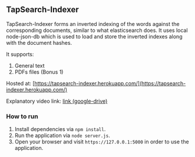 ## TapSearch-Indexer

TapSearch-Indexer forms an inverted indexing of the words against the corresponding documents, similar to what elasticsearch does. It uses local node-json-db which is used to load and store the inverted indexes along with the document hashes.

It supports:

1. General text
2. PDFs files (Bonus 1)

Hosted at: [https://tapsearch-indexer.herokuapp.com/](https://tapsearch-indexer.herokuapp.com/)

Explanatory video link: [link (google-drive)](https://drive.google.com/file/d/1GDlk_ilnQhMliPu_wI9hHEmUiIy-Nc9a/view)

### How to run

1. Install dependencies via `npm install`.
2. Run the application via `node server.js`.
3. Open your browser and visit `https://127.0.0.1:5000` in order to use the application.
